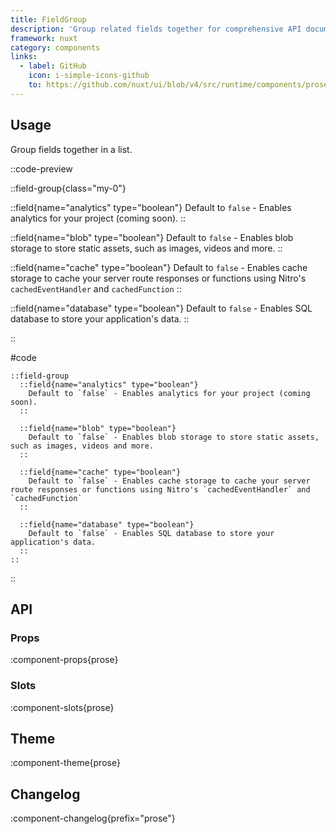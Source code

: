 ```yaml
---
title: FieldGroup
description: 'Group related fields together for comprehensive API documentation.'
framework: nuxt
category: components
links:
  - label: GitHub
    icon: i-simple-icons-github
    to: https://github.com/nuxt/ui/blob/v4/src/runtime/components/prose/FieldGroup.vue
---
```


## Usage

Group fields together in a list.

::code-preview

::field-group{class="my-0"}

  ::field{name="analytics" type="boolean"}
  Default to `false` - Enables analytics for your project (coming soon).
  ::

  ::field{name="blob" type="boolean"}
  Default to `false` - Enables blob storage to store static assets, such as images, videos and more.
  ::

  ::field{name="cache" type="boolean"}
  Default to `false` - Enables cache storage to cache your server route responses or functions using Nitro's `cachedEventHandler` and `cachedFunction`
  ::

  ::field{name="database" type="boolean"}
  Default to `false` - Enables SQL database to store your application's data.
  ::

::

#code

```mdc
::field-group
  ::field{name="analytics" type="boolean"}
    Default to `false` - Enables analytics for your project (coming soon).
  ::

  ::field{name="blob" type="boolean"}
    Default to `false` - Enables blob storage to store static assets, such as images, videos and more.
  ::

  ::field{name="cache" type="boolean"}
    Default to `false` - Enables cache storage to cache your server route responses or functions using Nitro's `cachedEventHandler` and `cachedFunction`
  ::

  ::field{name="database" type="boolean"}
    Default to `false` - Enables SQL database to store your application's data.
  ::
::
```

::

## API

### Props

:component-props{prose}

### Slots

:component-slots{prose}

## Theme

:component-theme{prose}

## Changelog

:component-changelog{prefix="prose"}
